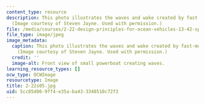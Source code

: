 ```yaml
---
content_type: resource
description: This photo illustrates the waves and wake created by fast-moving boats.
  (Image courtesy of Steven Jayne. Used with permission.)
file: /media/courses/2-22-design-principles-for-ocean-vehicles-13-42-spring-2005/5cc85d069ff4e35aba433348510c72f3_2-22s05.jpg
file_type: image/jpeg
image_metadata:
  caption: This photo illustrates the waves and wake created by fast-moving boats.
    (Image courtesy of Steven Jayne. Used with permission.)
  credit: ''
  image-alt: Front view of small powerboat creating waves.
learning_resource_types: []
ocw_type: OCWImage
resourcetype: Image
title: 2-22s05.jpg
uid: 5cc85d06-9ff4-e35a-ba43-3348510c72f3
---
```

